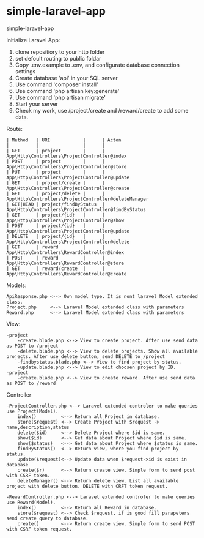 # simple-laravel-app
simple-laravel-app

Initialize Laravel App:
1. clone repositiory to your http folder
2. set defoult routing to public foldar
3. Copy .env.example to .env, and configurate database connection settings
4. Create database 'api' in your SQL server
5. Use command 'composer install'
6. Use command 'php artisan key:generate'
7. Use command 'php artisan migrate'
8. Start your server
9. Check my work, use /project/create and /reward/create to add some data.

Route:

    | Method   | URI            |      | Acton
    |          |                |      |
    | GET      | project        |      | App\Http\Controllers\ProjectController@index
    | POST     | project        |      | App\Http\Controllers\ProjectController@store
    | PUT      | project        |      | App\Http\Controllers\ProjectController@update
    | GET      | project/create |      | App\Http\Controllers\ProjectController@create
    | GET      | project/delete |      | App\Http\Controllers\ProjectController@deleteManager
    | GET|HEAD | project/findByStatus  | App\Http\Controllers\ProjectController@findByStatus
    | GET      | project/{id}   |      | App\Http\Controllers\ProjectController@show
    | POST     | project/{id}   |      | App\Http\Controllers\ProjectController@update
    | DELETE   | project/{id}   |      | App\Http\Controllers\ProjectController@delete
    | GET      | reward         |      | App\Http\Controllers\RewardController@index
    | POST     | reward         |      | App\Http\Controllers\RewardController@store
    | GET      | reward/create  |      | App\Http\Controllers\RewardController@create

Models:

    ApiResponse.php <--> Own model type. It is nont laravel Model extended class.
    Project.php     <--> Laravel Model extended class with parameters
    Reward.php      <--> Laravel Model extended class with parameters

View:

    -project
        -create.blade.php <--> View to create project. After use send data as POST to /project
        -delete.blade.php <--> View to delete projects. Show all available projects. After use delete button, send DELETE to /project 
        -findbystatus.blade.php <--> View to find project by status.
        -update.blade.php <--> View to edit choosen project by ID.
    -project
        -create.blade.php <--> View to create reward. After use send data as POST to /reward

Controller

    -ProjectController.php <--> Laravel extended controler to make queries use Project(Model).
        index()         <--> Return all Project in database.
        store($request) <--> Create Project with $request -> name,description,status
        delete($id)     <--> Delete Project where $id is same.
        show($id)       <--> Get data about Project where $id is same.
        show($status)   <--> Get data about Project where $status is same.
        findByStatus()  <--> Return view, where you find project by status.
        update($request)<--> Update data when $request->id is exist in database
        create($r)      <--> Return create view. Simple form to send post with CSRF token.
        deleteManager() <--> Return delete view. List all available project with delete button. DELETE with CRFT token request.

    -RewardController.php <--> Laravel extended controler to make queries use Reward(Model).
        index()         <--> Return all Reward in database.
        store($request) <--> Check $request, if is good fill parapeters send create query to database.
        create()        <--> Return create view. Simple form to send POST with CSRF token request. 
